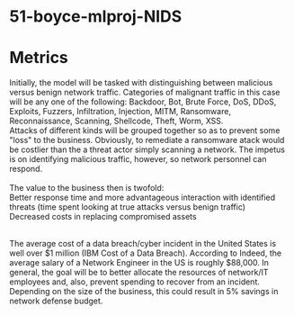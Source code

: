 # 51-boyce-mlproj-NIDS

# Metrics
Initially, the model will be tasked with distinguishing between malicious versus benign network traffic. Categories of malignant traffic in this case will be any one of the following:
Backdoor, Bot, Brute Force, DoS, DDoS, Exploits, Fuzzers, Infiltration, Injection, MITM, Ransomware, Reconnaissance, Scanning, Shellcode, Theft, Worm, XSS. <br />
Attacks of different kinds will be grouped together so as to prevent some "loss" to the business. Obviously, to remediate a ransomware atack would be costlier than the a threat actor simply scanning a network. The impetus is on identifying malicious traffic, however, so network personnel can respond. <br />
<br />
The value to the business then is twofold: <br />
Better response time and more advantageous interaction with identified threats (time spent looking at true attacks versus benign traffic) <br />
Decreased costs in replacing compromised assets <br />

<br />
The average cost of a data breach/cyber incident in the United States is well over $1 million (IBM Cost of a Data Breach). According to Indeed, the average salary of a Network Engineer in the US is roughly $88,000. In general, the goal will be to better allocate the resources of network/IT employees and, also, prevent spending to recover from an incident. Depending on the size of the business, this could result in 5% savings in network defense budget.
